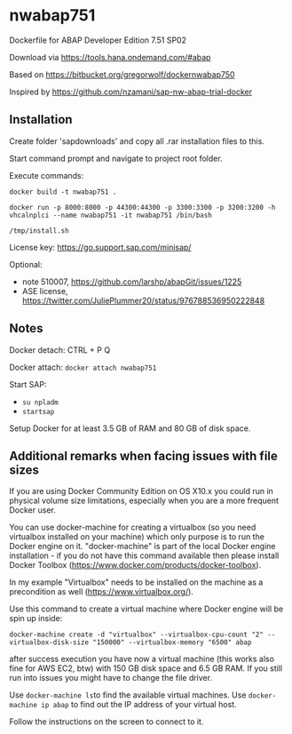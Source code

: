 # nwabap751
Dockerfile for ABAP Developer Edition 7.51 SP02

Download via https://tools.hana.ondemand.com/#abap

Based on https://bitbucket.org/gregorwolf/dockernwabap750 

Inspired by https://github.com/nzamani/sap-nw-abap-trial-docker

## Installation

Create folder 'sapdownloads' and copy all .rar installation files to this.

Start command prompt and navigate to project root folder.

Execute commands:

`docker build -t nwabap751 .`

`docker run -p 8000:8000 -p 44300:44300 -p 3300:3300 -p 3200:3200 -h vhcalnplci --name nwabap751 -it nwabap751 /bin/bash`

`/tmp/install.sh`

License key: https://go.support.sap.com/minisap/

Optional:
* note 510007, https://github.com/larshp/abapGit/issues/1225
* ASE license, https://twitter.com/JuliePlummer20/status/976788536950222848

## Notes
Docker detach: CTRL + P Q

Docker attach: `docker attach nwabap751`

Start SAP:
* `su npladm`
* `startsap`

Setup Docker for at least 3.5 GB of RAM and 80 GB of disk space.

## Additional remarks when facing issues with file sizes

If you are using Docker Community Edition on OS X10.x you could run in physical volume size limitations, especially when you are a more frequent Docker user.

You can use docker-machine for creating a virtualbox (so you need virtualbox installed on your machine) which only purpose is to run the Docker engine on it. "docker-machine" is part of the local Docker engine installation - if you do not have this command available then please install Docker Toolbox (https://www.docker.com/products/docker-toolbox).

In my example "Virtualbox" needs to be installed on the machine as a precondition as well (https://www.virtualbox.org/).

Use this command to create a virtual machine where Docker engine will be spin up inside:

`docker-machine create -d "virtualbox" --virtualbox-cpu-count "2" --virtualbox-disk-size "150000" --virtualbox-memory "6500" abap`

after success execution you have now a virtual machine (this works also fine for AWS EC2, btw) with 150 GB disk space and 6.5 GB RAM. If you still run into issues you might have to change the file driver.

Use `docker-machine ls`to find the available virtual machines. Use `docker-machine ip abap` to find out the IP address of your virtual host.

Follow the instructions on the screen to connect to it.
